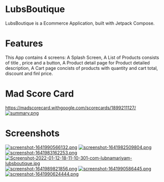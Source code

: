 # LubsBoutique

LubsBoutique is a Ecommerce Application, built with Jetpack Compose.

# Features
This App contains 4 screens: A Splash Screen, A List of Products consists of title , price and a button, A Product detail page for Product detailed description, A Cart page concists of products with quantity and cart total, discount and finl price.

# Mad Score Card 
https://madscorecard.withgoogle.com/scorecards/1899211127/
[![summary.png](https://i.postimg.cc/qMSmhMxR/summary.png)](https://postimg.cc/4mvvjGMk)


# Screenshots
[![screenshot-1641990566132.png](https://i.postimg.cc/cH5hjyd1/screenshot-1641990566132.png)](https://postimg.cc/bDk1D5G4)
[![screenshot-1641982509804.png](https://i.postimg.cc/0Q5kM9C5/screenshot-1641982509804.png)](https://postimg.cc/yJ542452)
[![screenshot-1641983162253.png](https://i.postimg.cc/N0DYwWv3/screenshot-1641983162253.png)](https://postimg.cc/B8jRT76p)
[![Screenshot-2022-01-12-18-11-10-301-com-lubnamariyam-lubsboutique.jpg](https://i.postimg.cc/V6Fd8P7v/Screenshot-2022-01-12-18-11-10-301-com-lubnamariyam-lubsboutique.jpg)](https://postimg.cc/xJc0vhVV)
[![screenshot-1641989821856.png](https://i.postimg.cc/4N6MYqWn/screenshot-1641989821856.png)](https://postimg.cc/VdN4TGQc)
[![screenshot-1641990586445.png](https://i.postimg.cc/MTXNXYTT/screenshot-1641990586445.png)](https://postimg.cc/qhVj5y2V)
[![screenshot-1641990624444.png](https://i.postimg.cc/9Qpnpkw0/screenshot-1641990624444.png)](https://postimg.cc/K11fcJNh)

